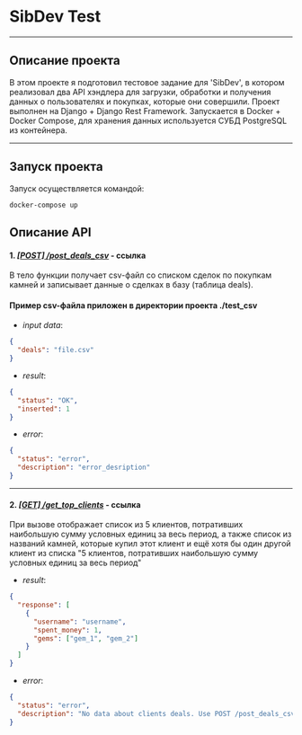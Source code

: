 # SibDev Test
<hr>

## Описание проекта
В этом проекте я подготовил тестовое задание для 'SibDev', в котором реализовал два API хэндлера для загрузки, 
обработки и получения данных о пользователях и покупках, которые они совершили. Проект выполнен на Django + Django Rest
Framework. Запускается в Docker + Docker Compose, для хранения данных используется СУБД PostgreSQL из контейнера.
<hr>

## Запуск проекта
Запуск осуществляется командой:
```shell script
docker-compose up
```

## Описание API
#### 1. [*[POST] /post_deals_csv*](0.0.0.0:8000/deals/post_deals_csv) - ссылка

В тело функции получает csv-файл со списком сделок по покупкам камней и записывает данные о сделках в базу (таблица deals).</br>
#### Пример csv-файла приложен в директории проекта ./test_csv 
- *input data*: 
```json
{
  "deals": "file.csv"
}
```
- *result*:
```json
{
  "status": "OK",
  "inserted": 1
}
```
- *error*:
```json
{
  "status": "error",
  "description": "error_desription"
}
```
<hr>

#### 2. [*[GET] /get_top_clients*](0.0.0.0:8000/deals/get_top_clients) - ссылка

При вызове отображает список из 5 клиентов, потративших наибольшую сумму условных единиц за весь период, а также список 
из названий камней, которые купил этот клиент и ещё хотя бы один другой клиент из списка "5 клиентов, потративших наибольшую сумму условных единиц за весь период"
- *result*:
```json
{
  "response": [
    {
      "username": "username",
      "spent_money": 1,
      "gems": ["gem_1", "gem_2"]
    }
  ]
}
```
- *error*:
```json
{
  "status": "error",
  "description": "No data about clients deals. Use POST /post_deals_csv to upload data"
}
```